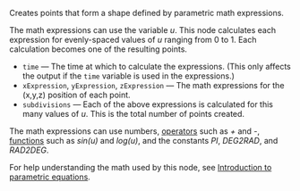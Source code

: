 Creates points that form a shape defined by parametric math expressions. 

The math expressions can use the variable *u*. This node calculates each expression for evenly-spaced values of *u* ranging from 0 to 1. Each calculation becomes one of the resulting points. 

- `time` — The time at which to calculate the expressions.  (This only affects the output if the `time` variable is used in the expressions.)
- `xExpression`, `yExpression`, `zExpression` — The math expressions for the (x,y,z) position of each point. 
- `subdivisions` — Each of the above expressions is calculated for this many values of *u*. This is the total number of points created. 

The math expressions can use numbers, [operators](http://muparser.beltoforion.de/mup_features.html#idDef3) such as *+* and *-*, [functions](http://muparser.beltoforion.de/mup_features.html#idDef2) such as *sin(u)* and *log(u)*, and the constants *PI*, *DEG2RAD*, and *RAD2DEG*. 

For help understanding the math used by this node, see [Introduction to parametric equations](https://www.khanacademy.org/video/parametric-equations-1). 
